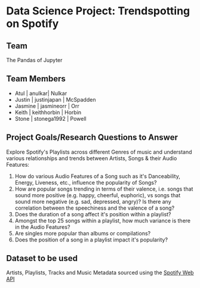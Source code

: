 # Data Science Project: Trendspotting on Spotify

## Team
The Pandas of Jupyter

## **Team Members**
* Atul | anulkar| Nulkar
* Justin | justinjapan | McSpadden
* Jasmine | jasmineorr | Orr
* Keith | keithhorbin | Horbin
* Stone | stonega1992 | Powell

## Project Goals/Research Questions to Answer
Explore Spotify's Playlists across different Genres of music and understand various relationships and trends between Artists, Songs & their Audio Features:
1. How do various Audio Features of a Song such as it's Danceability, Energy, Liveness, etc., influence the popularity of Songs?
2. How are popular songs trending in terms of their valence, i.e. songs that sound more positive (e.g. happy, cheerful, euphoric), vs songs that sound more negative (e.g. sad, depressed, angry)? Is there any correlation between the speechiness and the valence of a song?
3. Does the duration of a song affect it's position within a playlist?
4. Amongst the top 25 songs within a playlist, how much variance is there in the Audio Features?
5. Are singles more popular than albums or compilations?
6. Does the position of a song in a playlist impact it's popularity?

## Dataset to be used
Artists, Playlists, Tracks and Music Metadata sourced using the [Spotify Web API](https://developer.spotify.com/documentation/)